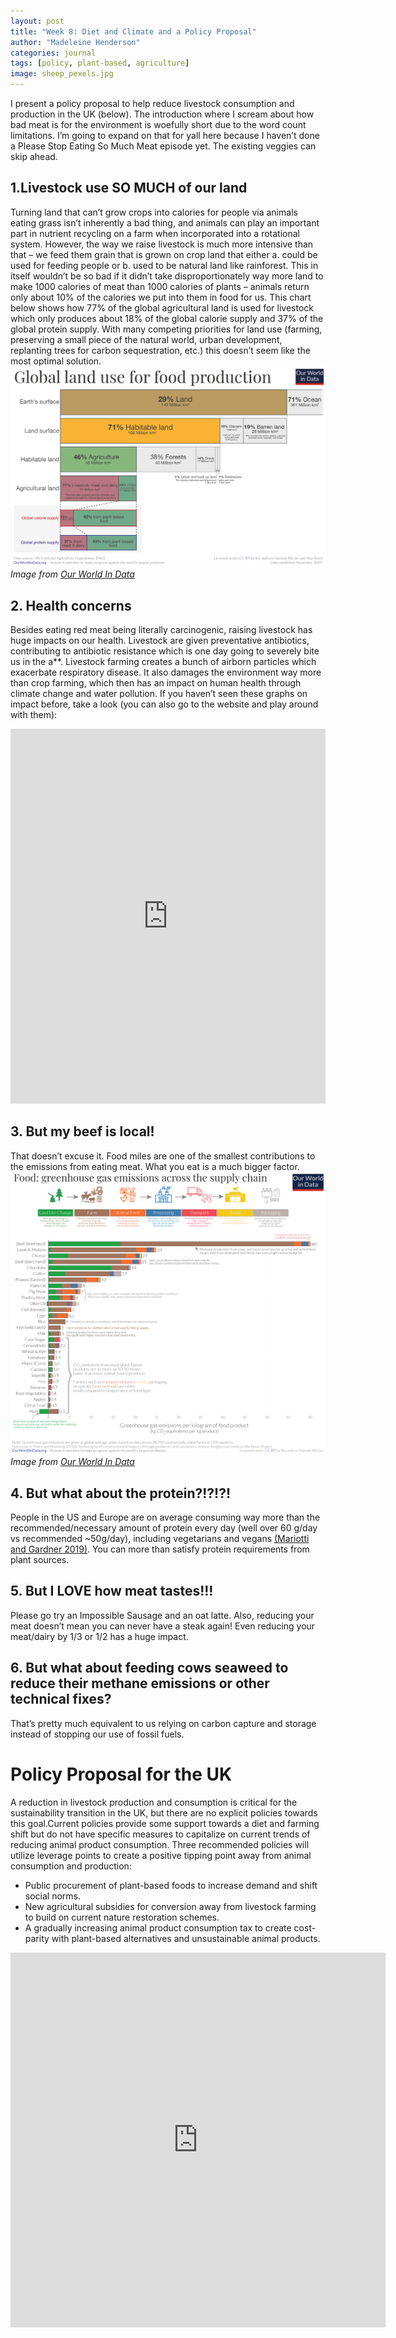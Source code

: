 ```yaml
---
layout: post
title: "Week 8: Diet and Climate and a Policy Proposal"
author: "Madeleine Henderson"
categories: journal
tags: [policy, plant-based, agriculture]
image: sheep_pexels.jpg
---
```

I present a policy proposal to help reduce livestock consumption and production in the UK (below). The introduction where I scream about how bad meat is for the environment is woefully short due to the word count limitations. I’m going to expand on that for yall here because I haven’t done a Please Stop Eating So Much Meat episode yet. The existing veggies can skip ahead. 

## 1.Livestock use SO MUCH of our land 
Turning land that can’t grow crops into calories for people via animals eating grass isn’t inherently a bad thing, and animals can play an important part in nutrient recycling on a farm when incorporated into a rotational system. However, the way we raise livestock is much more intensive than that – we feed them grain that is grown on crop land that either a. could be used for feeding people or b. used to be natural land like rainforest. This in itself wouldn’t be so bad if it didn’t take disproportionately way more land to make 1000 calories of meat than 1000 calories of plants – animals return only about 10% of the calories we put into them in food for us. This chart below shows how 77% of the global agricultural land is used for livestock which only produces about 18% of the global calorie supply and 37% of the global protein supply. With many competing priorities for land use (farming, preserving a small piece of the natural world, urban development, replanting trees for carbon sequestration, etc.) this doesn’t seem like the most optimal solution. 
![Land use of agriculture](../assets/img/Global-land-use-graphic.png)
_Image from [Our World In Data](https://ourworldindata.org/environmental-impacts-of-food?insight=half-of-habitable-land-is-used-for-agriculture#key-insights-on-the-environmental-impacts-of-food)_

## 2. Health concerns
Besides eating red meat being literally carcinogenic, raising livestock has huge impacts on our health. Livestock are given preventative antibiotics, contributing to antibiotic resistance which is one day going to severely bite us in the a**. Livestock farming creates a bunch of airborn particles which exacerbate respiratory disease. It also damages the environment way more than crop farming, which then has an impact on human health through climate change and water pollution. If you haven’t seen these graphs on impact before, take a look (you can also go to the website and play around with them): 

<iframe src="https://ourworldindata.org/explorers/food-footprints?facet=none&hideControls=true&Commodity+or+Specific+Food+Product=Commodity&Environmental+Impact=Carbon+footprint&Kilogram+%2F+Protein+%2F+Calories=Per+kilogram&By+stage+of+supply+chain=false&country=Bananas~Beef+%28beef+herd%29~Beef+%28dairy+herd%29~Cheese~Eggs~Lamb+%26+Mutton~Milk~Maize~Nuts~Pig+Meat~Peas~Potatoes~Poultry+Meat~Rice~Tomatoes~Wheat+%26+Rye~Tofu+%28soybeans%29~Prawns+%28farmed%29" loading="lazy" style="width: 100%; height: 600px; border: 0px none;"></iframe>

## 3. But my beef is local! 
That doesn’t excuse it. Food miles are one of the smallest contributions to the emissions from eating meat. What you eat is a much bigger factor. 
![Environmental impact of food by lifecycle stage](../assets/img/Environmental-impact-of-food-by-life-cycle-stage.png)
 _Image from [Our World In Data](https://ourworldindata.org/food-choice-vs-eating-local)_

## 4. But what about the protein?!?!?!
People in the US and Europe are on average consuming way more than the recommended/necessary amount of protein every day (well over 60 g/day vs recommended ~50g/day), including vegetarians and vegans [(Mariotti and Gardner 2019)](https://www.ncbi.nlm.nih.gov/pmc/articles/PMC6893534/). You can more than satisfy protein requirements from plant sources. 

## 5. But I LOVE how meat tastes!!!
Please go try an Impossible Sausage and an oat latte. Also, reducing your meat doesn’t mean you can never have a steak again! Even reducing your meat/dairy by 1/3 or 1/2 has a huge impact.

## 6. But what about feeding cows seaweed to reduce their methane emissions or other technical fixes?
That’s pretty much equivalent to us relying on carbon capture and storage instead of stopping our use of fossil fuels.

# Policy Proposal for the UK
A reduction in livestock production and consumption is critical for the sustainability transition in the UK, but there are no explicit policies towards this goal.Current policies provide some support towards a diet and farming shift but do not have specific measures to capitalize on current trends of reducing animal product consumption. Three recommended policies will utilize leverage points to create a positive tipping point away from animal consumption and production:
* Public procurement of plant-based foods to increase demand and shift social norms.
* New agricultural subsidies for conversion away from livestock farming to build on current nature restoration schemes.
* A gradually increasing animal product consumption tax to create cost-parity with plant-based alternatives and unsustainable animal products. 

<embed src="https://ml-henderson.github.io/assets/files/Livestock_policy_proposal.pdf"
    type="application/pdf" 
    width="600"
    height="600"/>

<!-- [PolicyBrief.pdf](../assets/files/Livestock_policy_proposal.pdf) -->

